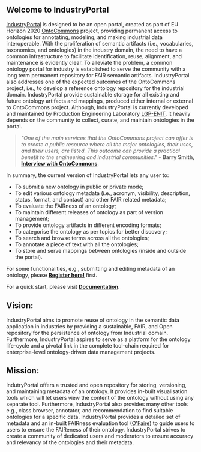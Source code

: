 ## Welcome to IndustryPortal

[IndustryPortal](http://industryportal.enit.fr/) is designed to be an open portal, created as part of EU Horizon 2020 [OntoCommons](http://ontocommons.eu) project, providing permanent access to ontologies for annotating, modeling, and making industrial data interoperable. With the proliferation of semantic artifacts (i.e., vocabularies, taxonomies, and ontologies) in the  industry domain, the need to have a common infrastructure to facilitate identification, reuse, alignment, and maintenance is evidently clear. To alleviate the problem, a common ontology portal for industry is established to serve the community with a long term permanent repository for FAIR semantic artifacts. IndustryPortal also addresses one of the expected outcomes of the OntoCommons project, i.e., to develop a reference ontology repository for the industrial domain. IndustryPortal provide sustainable storage for all existing and future ontology artifacts and mappings, produced either internal or external  to OntoCommons project. Although, IndustryPortal is currently developed and maintained by Production Engineering Laboratory [LGP-ENIT](https://www.lgp.enit.fr/en/index.html), it heavily depends on the community to collect, curate, and maintain ontologies in the portal. 

> _"One of the main services that the OntoCommons project can offer is to
create a public resource where all the major ontologies, their uses, and their users, are
listed. This outcome can provide a practical benefit to the engineering and industrial
communities."_ - __Barry Smith,__ [__Interview with OntoCommons__](https://ontocommons.eu/news-events/news/ontocommons-standardisation-environment-interview-barry-smith).

In summary, the current version of IndustryPortal lets any user to:
* To submit a new ontology in public or private mode;  
*	To edit various ontology metadata (i.e., acronym, visibility, description, status, format, and contact) and other FAIR related metadata;
*	To evaluate the FAIRness of an ontology; 
*	To maintain different releases of ontology as part of version management;
*	To provide ontology artifacts in different encoding formats;
*	To categorise the ontology as per topics for better discovery;
*	To search and browse terms across all the ontologies;
*	To annotate a piece of text with all the ontologies;
*	To store and serve mappings between ontologies (inside and outside the portal).

For some functionalities, e.g., submitting and editing metadata of an ontology, please [__Register here!__](http://industryportal.enit.fr/accounts/new) first. 

For a quick start, please visit [__Documentation__]().

## Vision: 
IndustryPortal aims to promote reuse of ontology in the semantic data application in industries by providing a sustainable, FAIR, and Open repository for the persistence of ontology from Industrial domain. Furthermore, IndustryPortal aspires to serve as a platform for the ontology life-cycle and a pivotal link in the complete tool-chain required for enterprise-level ontology-driven data management projects. 

## Mission: 
IndutryPortal offers a trusted and open repository for storing, versioning, and maintaining metadata of an ontology. It provides in-built visualisation tools which will let users view the content of the ontology without using any separate tool. Furthermore, IndustryPortal also provides many other tools e.g.,  class browser, annotator, and recommendation to find suitable ontologies for a specific data. IndustryPortal provides a detailed set of metadata and an in-built FAIRness evaluation tool ([O'Faire](https://github.com/agroportal/fairness)) to guide users to users to ensure the FAIReness of their ontology. IndustryPortal strives to create a community of dedicated users and moderators to ensure accuracy and relevancy of the ontologies and their metadata.




